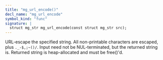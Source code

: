 ```yaml
---
title: "mg_url_encode()"
decl_name: "mg_url_encode"
symbol_kind: "func"
signature: |
  struct mg_str mg_url_encode(const struct mg_str src);
---
```


URL-escape the specified string.
All non-printable characters are escaped, plus `._-$,;~()/`.
Input need not be NUL-terminated, but the returned string is.
Returned string is heap-allocated and must be free()'d. 

